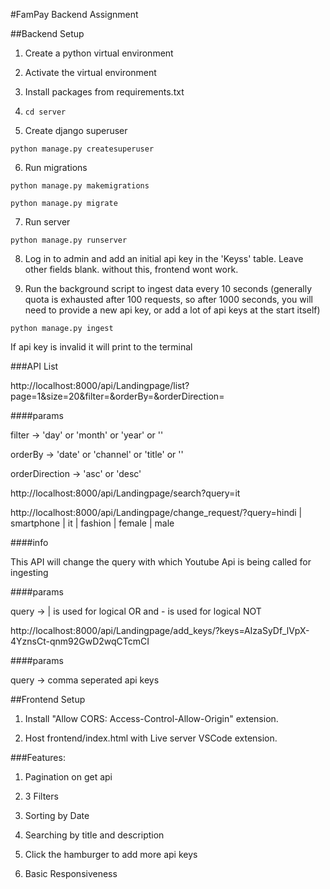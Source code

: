 #FamPay Backend Assignment

##Backend Setup

1. Create a python virtual environment

2. Activate the virtual environment

3. Install packages from requirements.txt

4. `cd server`

5. Create django superuser

`python manage.py createsuperuser`

6. Run migrations

`python manage.py makemigrations`

`python manage.py migrate`

7. Run server

`python manage.py runserver`

8. Log in to admin and add an initial api key in the 'Keyss' table. Leave other fields blank. without this, frontend wont work.

9. Run the background script to ingest data every 10 seconds (generally quota is exhausted after 100 requests, so after 1000 seconds, you will need to provide a new api key, or add a lot of api keys at the start itself)

`python manage.py ingest`

If api key is invalid it will print to the terminal

###API List

http://localhost:8000/api/Landingpage/list?page=1&size=20&filter=&orderBy=&orderDirection=

####params

filter -> 'day' or 'month' or 'year' or ''

orderBy -> 'date' or 'channel' or 'title' or ''

orderDirection -> 'asc' or 'desc'

http://localhost:8000/api/Landingpage/search?query=it

http://localhost:8000/api/Landingpage/change_request/?query=hindi | smartphone | it | fashion | female | male

####info

This API will change the query with which Youtube Api is being called for ingesting

####params

query -> | is used for logical OR and - is used for logical NOT

http://localhost:8000/api/Landingpage/add_keys/?keys=AIzaSyDf_lVpX-4YznsCt-qnm92GwD2wqCTcmCI

####params

query -> comma seperated api keys

##Frontend Setup

1. Install "Allow CORS: Access-Control-Allow-Origin" extension.

2. Host frontend/index.html with Live server VSCode extension.

###Features:

1. Pagination on get api

2. 3 Filters

3. Sorting by Date

4. Searching by title and description

5. Click the hamburger to add more api keys

6. Basic Responsiveness
